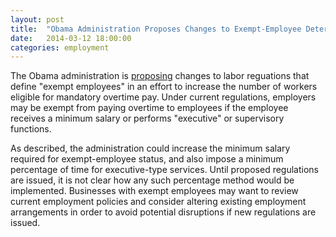 ```yaml
---
layout: post
title:  "Obama Administration Proposes Changes to Exempt-Employee Determination"
date:   2014-03-12 18:00:00
categories: employment
---
```


The Obama administration is [proposing][NYT cite] changes to labor reguations that define "exempt employees" in an effort to 
increase the number of workers eligible for mandatory overtime pay. Under current regulations, employers may be exempt from paying overtime to 
employees if the employee receives a minimum salary or performs "executive" or supervisory functions.  

As described, the administration could increase the minimum salary required for exempt-employee status, and also impose a minimum percentage 
of time for executive-type services. Until proposed regulations are issued, it is not clear how any such percentage method would be implemented. 
Businesses with exempt employees may want to review current employment policies and consider altering 
existing employment arrangements in order to avoid potential disruptions if new regulations are issued.  

[NYT cite]: http://www.nytimes.com/2014/03/12/us/politics/obama-will-seek-broad-expansion-of-overtime-pay.html?hp&_r=0